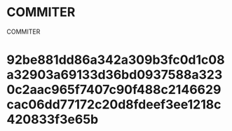 # COMMITER
COMMITER






# 92be881dd86a342a309b3fc0d1c08a32903a69133d36bd0937588a3230c2aac965f7407c90f488c2146629cac06dd77172c20d8fdeef3ee1218c420833f3e65b
